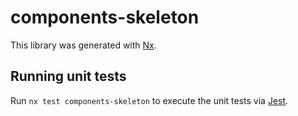 # components-skeleton

This library was generated with [Nx](https://nx.dev).

## Running unit tests

Run `nx test components-skeleton` to execute the unit tests via [Jest](https://jestjs.io).
